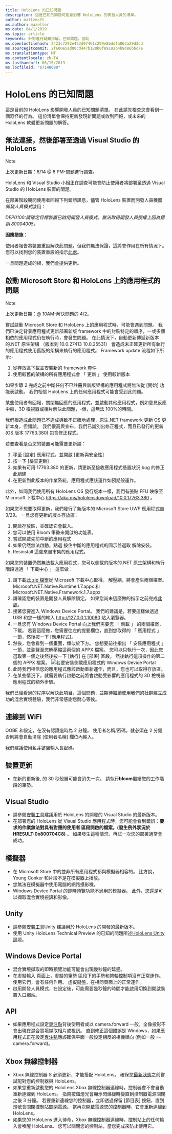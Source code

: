 ```yaml
---
title: HoloLens 的已知問題
description: 這是已知的問題可能會影響 HoloLens 的開發人員的清單。
author: mattzmsft
ms.author: mazeller
ms.date: 04/1/2019
ms.topic: article
keywords: 針對進行疑難排解，已知問題，協助
ms.openlocfilehash: 2423c7292e453d97461c299e8bddfa063a29d3cd
ms.sourcegitcommit: 2f600e5ad00cd447b180b0f89192b4b9d86bbc7e
ms.translationtype: MT
ms.contentlocale: zh-TW
ms.lasthandoff: 06/15/2019
ms.locfileid: "67148698"
---
```

# <a name="hololens-known-issues"></a>HoloLens 的已知問題

這是目前的 HoloLens 影響開發人員的已知問題清單。 在此請先檢查您會看到一個奇怪的行為。 這份清單會保持更新發現新問題或收到回報，或未來的 HoloLens 軟體更新問題的解答。

## <a name="unable-to-connect-and-deploy-to-hololens-through-visual-studio"></a>無法連接，然後部署至透過 Visual Studio 的 HoloLens

>[!NOTE]
>上次更新日期：6/14 @ 6 PM-問題進行調查。

HoloLens 和 Visual Studio 小組正在調查可能會防止使用者將部署至透過 Visual Studio 的 HoloLens 裝置的問題。
 
在部署階段期間使用者回報下列錯誤訊息，儘管 HoloLens 裝置而開發人員機器*開發人員模式*啟用：

*DEP0100:請確定目標裝置已啟用開發人員模式。無法取得開發人員授權上<device IP>因為錯誤 80004005。*
 
**因應措施**： 
 
使用者報告將裝置重設解決此問題，但我們無法保證，這將會作用在所有情況下。 您可以找到您的裝置重設的指示[此處](https://support.microsoft.com/en-us/help/13452/hololens-restart-reset-or-recover-hololens)。
 
一旦問題造成的根，我們會提供更新。 

## <a name="issues-launching-the-microsoft-store-and-apps-on-hololens"></a>啟動 Microsoft Store 和 HoloLens 上的應用程式的問題

>[!NOTE]
>上次更新日期：@ 10AM-解決問題的 4/2。 

嘗試啟動 Microsoft Store 和 HoloLens 上的應用程式時，可能會遇到問題。 我們已決定背景應用程式更新部署新版 framework 中的封裝特定的順序，一或多個相依的應用程式仍在執行時，會發生問題。 在此情況下，自動更新傳遞新版本的.NET 原生架構 （版本到 10.0.27413 10.0.25531） 會造成未正確更新所有執行的應用程式使用舊版的架構來執行的應用程式。  Framework update 流程如下所示:-

1.  從存放區下載並安裝新的 framework 套件
2.  使用較舊的架構的所有應用程式會 「 更新 」 使用較新版本

如果步驟 2 完成之前中斷任何不已註冊與新版架構的應用程式將無法從 [開始] 功能表啟動。  我們相信 HoloLens 上的任何應用程式可能會受到此問題。

某些使用者有回報，關閉無回應的應用程式，並啟動其他應用程式，例如意見反應中樞，3D 檢視器或相片解決此問題，-但，這無法 100%的時間。

我們根造成此問題已不造成導致不正確地處理，原生.NET framework 更新 OS 更新本身，但錯誤。 我們很高興宣布，我們已識別出修正程式，而且已發行的更新 (OS 版本 17763.380) 包含修正程式。 

若要查看是否您的裝置可能需要更新請：

1.  移至 [設定] 應用程式，並開啟 [更新與安全性]
2.  按一下 [檢查更新]
3.  如果有可用 17763.380 的更新，請更新至接收應用程式懸置狀況 bug 的修正此組建
4.  在更新到此版本的作業系統，應用程式應該運作如預期般運作。

此外，如同我們使用所有 HoloLens OS 發行版本一樣，我們有張貼 FFU 映像至 Microsoft 下載中心 https://aka.ms/hololensdownload/10.0.17763.380 。 

如果您不想要取得更新，我們發行了新版本的 Microsoft Store UWP 應用程式自 3/29。 一旦您有更新的版本存放區：

1) 開啟存放區，並確認它會載入。
2) 您可以使用 Bloom 筆勢來開啟的功能表。
3) 嘗試開啟先前中斷的應用程式
3) 如果仍然無法啟動，點選 按住中斷的應用程式的圖示並選取 解除安裝。
4) Resinstall 這些來自市集的應用程式。

如果您的裝置仍然無法載入應用程式，您可以側載的版本的.NET 原生架構和執行階段透過 「 下載中心 」 這麼做：

1)  請下載[此 zip 檔案](http://download.microsoft.com/download/8/5/C/85C23745-794C-419D-B8D7-115FBCCD6DA7/netfx_1.7.zip)從 Microsoft 下載中心取得。  解壓縮，將會產生兩個檔案。  Microsoft.NET.Native.Runtime.1.7.appx 和 Microsoft.NET.Native.Framework.1.7.appx
2)  請確認您的裝置是開發人員解除鎖定。  如果您尚未這麼做的指示之前完成[此處](https://nam06.safelinks.protection.outlook.com/?url=https%3A%2F%2Fdocs.microsoft.com%2Fen-us%2Fwindows%2Fmixed-reality%2Fusing-the-windows-device-portal&data=02%7C01%7Cjalynch%40microsoft.com%7C3622a462ebd04870fccb08d6ae94cad6%7C72f988bf86f141af91ab2d7cd011db47%7C1%7C0%7C636888351416725140&sdata=ZB6Zdx9GV95PcU6FAVgWaP3eQNMsyIc%2FbNDEby3Sb8A%3D&reserved=0)。
3)  接著您要進入 Windows Device Portal。  我們的建議是，若要這樣做透過 USB 和您一樣的輸入 http://127.0.0.1:10080 貼入瀏覽器。  
4)  一旦您有 Windows Device Portal 向上我們需要您 「 側載 」 的兩個檔案，下載。  若要這麼做，您需要往左的提要欄位，直到您取得的 「 應用程式 」 一節，然後按一下 [應用程式]。
5)  然後，您會看到一個畫面，類似於下方。  您想要前往指出 「 安裝應用程式 」 一節，並瀏覽至您解壓縮這兩個的 APPX 檔案。  您可以只執行一次，因此您選取第一個之後然後按一下 [執行] 在 [部署] 區段。  然後執行這項操作的第二個的 APPX 檔案。 
  ![若要安裝側載應用程式的 Windows Device Portal](images/20190322-DevicePortal.png)<br>
6)  此時我們相信您的應用程式應該啟動重新運作，而且，您也可以取得存放區。
7)  在某些情況下，就需要執行啟動之前將會啟動受影響的應用程式的 3D 檢視器應用程式的額外步驟。 

我們已經看過的程序以解決此項目，這個問題，並期待繼續使用我們的社群建立成功的混合實境體驗，我們非常感謝您耐心等候。

## <a name="connecting-to-wifi"></a>連線到 WiFi

OOBE 和設定，在沒有認證逾時為 2 分鐘。 使用者名稱/密碼，就必須在 2 分鐘否則將會自動清除 [使用者名稱] 欄位內輸入。

我們建議使用藍芽鍵盤輸入長密碼。

## <a name="device-update"></a>裝置更新
* 在新的更新後, 的 30 秒殼層可能會消失一次。 請執行**bloom**繼續您的工作階段的筆勢。

## <a name="visual-studio"></a>Visual Studio
* 請參閱[安裝工具](install-the-tools.md)建議用於 HoloLens 的開發的 Visual Studio 的最新版本。
* 在部署您的 HoloLens 從 Visual Studio 應用程式時，您可能會看到錯誤：**要求的作業無法對具有對應的使用者 區段開啟的檔案。(發生例外狀況於 HRESULT:0x800704C8)** 。 如果發生這種情況，再試一次您的部署通常會成功。

## <a name="emulator"></a>模擬器
* 在 Microsoft Store 中的並非所有應用程式都與模擬器相容的。 比方說，Young Conker 和片段不是在模擬器上播放。
* 您無法在模擬器中使用電腦的網路攝影機。
* Windows Device Portal 的即時預覽功能不適用於模擬器。 此外，您還是可以擷取混合實境視訊和影像。

## <a name="unity"></a>Unity
* 請參閱[安裝工具](install-the-tools.md)Unity 建議用於 HoloLens 的開發的最新版本。
* 使用 Unity HoloLens Technical Preview 的已知的問題所述[HoloLens Unity 論壇](http://forum.unity3d.com/threads/known-issues.394627/)。

## <a name="windows-device-portal"></a>Windows Device Portal
* 混合實境擷取的即時預覽功能可能會出現幾秒鐘的延遲。
* 在虛擬輸入 頁面上，虛擬的筆勢 區段下的手勢和捲軸控制項沒有正常運作。 使用它們，會有任何作用。 虛擬鍵盤，在相同頁面上的正常運作。
* 啟用開發人員模式，在設定後，可能需要幾秒鐘的時間才能啟用切換到開啟裝置入口網站。

## <a name="api"></a>API
* 如果應用程式設定[專注點](focus-point-in-unity.md)背後使用者或以 camera.forward 一般，全像投影不會出現在混合實境擷取相片或視訊。 直到修正這個錯誤是 Windows，如果應用程式正在設定[專注點](focus-point-in-unity.md)應該確保平面一般設定相反的相機順向 (例如一般 =-camera.forward)。

## <a name="xbox-wireless-controller"></a>Xbox 無線控制器
* Xbox 無線控制器 S 必須更新，才能搭配 HoloLens。 確保您[最新狀態](https://support.xbox.com/xbox-one/accessories/update-controller-for-stereo-headset-adapter)之前嘗試配對您的控制器與 HoloLens。
* 如果您重新啟動您的 HoloLens Xbox 無線控制器連線時，控制器會不會自動重新連線到 HoloLens。 指南按鈕燈光會顯示閃爍緩時變直到控制器電源關閉之後 3 分鐘。 若要重新連線您的控制器，立即透過保留 [節目表] 按鈕，直到燈號會關閉控制站關閉電源。 當再次開啟電源您的控制器時，它會重新連線到 HoloLens。
* 如果您的 HoloLens 進入待命，Xbox 無線控制器連線時，控制站上的任何輸入會喚醒 HoloLens。 您可以關閉您的控制站，當您完成來防止使用它。
